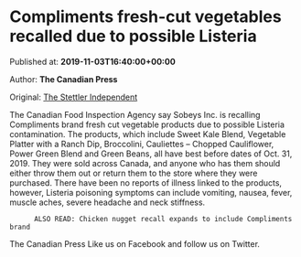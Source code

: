 
# Compliments fresh-cut vegetables recalled due to possible Listeria

Published at: **2019-11-03T16:40:00+00:00**

Author: **The Canadian Press**

Original: [The Stettler Independent](https://www.stettlerindependent.com/news/compliments-fresh-cut-vegetables-recalled-due-to-possible-listeria/)

The Canadian Food Inspection Agency say Sobeys Inc. is recalling Compliments brand fresh cut vegetable products due to possible Listeria contamination.
The products, which include Sweet Kale Blend, Vegetable Platter with a Ranch Dip, Broccolini, Cauliettes – Chopped Cauliflower, Power Green Blend and Green Beans, all have best before dates of Oct. 31, 2019.
They were sold across Canada, and anyone who has them should either throw them out or return them to the store where they were purchased.
There have been no reports of illness linked to the products, however, Listeria poisoning symptoms can include vomiting, nausea, fever, muscle aches, severe headache and neck stiffness.

        
          ALSO READ: Chicken nugget recall expands to include Compliments brand
        
      
The Canadian Press
Like us on Facebook and follow us on Twitter.
